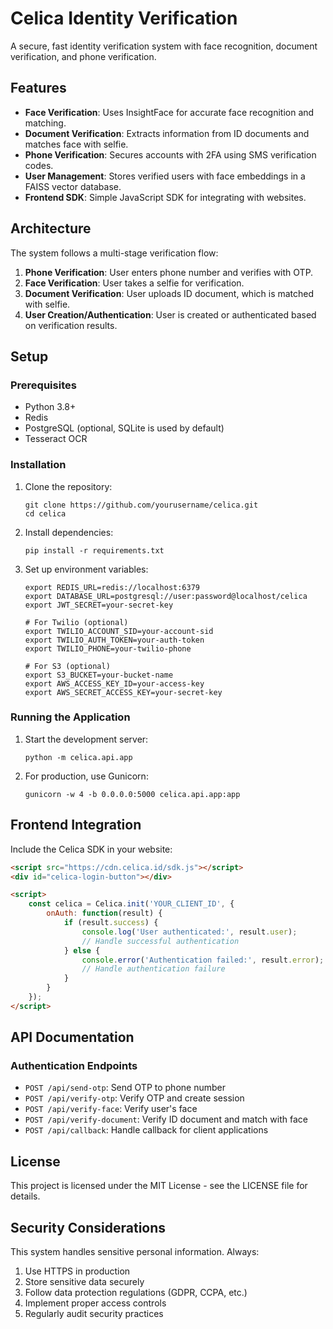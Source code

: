 # Celica Identity Verification

A secure, fast identity verification system with face recognition, document verification, and phone verification.

## Features

- **Face Verification**: Uses InsightFace for accurate face recognition and matching.
- **Document Verification**: Extracts information from ID documents and matches face with selfie.
- **Phone Verification**: Secures accounts with 2FA using SMS verification codes.
- **User Management**: Stores verified users with face embeddings in a FAISS vector database.
- **Frontend SDK**: Simple JavaScript SDK for integrating with websites.

## Architecture

The system follows a multi-stage verification flow:

1. **Phone Verification**: User enters phone number and verifies with OTP.
2. **Face Verification**: User takes a selfie for verification.
3. **Document Verification**: User uploads ID document, which is matched with selfie.
4. **User Creation/Authentication**: User is created or authenticated based on verification results.

## Setup

### Prerequisites

- Python 3.8+
- Redis
- PostgreSQL (optional, SQLite is used by default)
- Tesseract OCR

### Installation

1. Clone the repository:
   ```
   git clone https://github.com/yourusername/celica.git
   cd celica
   ```

2. Install dependencies:
   ```
   pip install -r requirements.txt
   ```

3. Set up environment variables:
   ```
   export REDIS_URL=redis://localhost:6379
   export DATABASE_URL=postgresql://user:password@localhost/celica
   export JWT_SECRET=your-secret-key
   
   # For Twilio (optional)
   export TWILIO_ACCOUNT_SID=your-account-sid
   export TWILIO_AUTH_TOKEN=your-auth-token
   export TWILIO_PHONE=your-twilio-phone
   
   # For S3 (optional)
   export S3_BUCKET=your-bucket-name
   export AWS_ACCESS_KEY_ID=your-access-key
   export AWS_SECRET_ACCESS_KEY=your-secret-key
   ```

### Running the Application

1. Start the development server:
   ```
   python -m celica.api.app
   ```

2. For production, use Gunicorn:
   ```
   gunicorn -w 4 -b 0.0.0.0:5000 celica.api.app:app
   ```

## Frontend Integration

Include the Celica SDK in your website:

```html
<script src="https://cdn.celica.id/sdk.js"></script>
<div id="celica-login-button"></div>

<script>
    const celica = Celica.init('YOUR_CLIENT_ID', {
        onAuth: function(result) {
            if (result.success) {
                console.log('User authenticated:', result.user);
                // Handle successful authentication
            } else {
                console.error('Authentication failed:', result.error);
                // Handle authentication failure
            }
        }
    });
</script>
```

## API Documentation

### Authentication Endpoints

- `POST /api/send-otp`: Send OTP to phone number
- `POST /api/verify-otp`: Verify OTP and create session
- `POST /api/verify-face`: Verify user's face
- `POST /api/verify-document`: Verify ID document and match with face
- `POST /api/callback`: Handle callback for client applications

## License

This project is licensed under the MIT License - see the LICENSE file for details.

## Security Considerations

This system handles sensitive personal information. Always:

1. Use HTTPS in production
2. Store sensitive data securely
3. Follow data protection regulations (GDPR, CCPA, etc.)
4. Implement proper access controls
5. Regularly audit security practices 